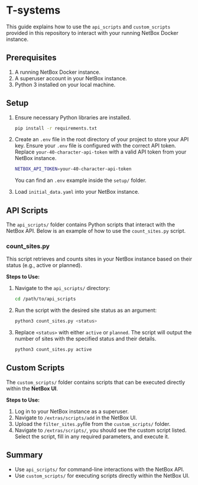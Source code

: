 # T-systems

This guide explains how to use the `api_scripts` and `custom_scripts` provided in this repository to interact with your running NetBox Docker instance.

## Prerequisites

1. A running NetBox Docker instance.
2. A superuser account in your NetBox instance.
3. Python 3 installed on your local machine.

## Setup
1. Ensure necessary Python libraries are installed.

    ```bash
    pip install -r requirements.txt
    ```

2. Create an ```.env``` file in the root directory of your project to  store your API key. Ensure your ```.env``` file is configured with the correct API token. Replace ```your-40-character-api-token``` with a valid API token from your NetBox instance.
    ```bash
    NETBOX_API_TOKEN=your-40-character-api-token
    ```
    You can find an ```.env``` example inside the ```setup/``` folder.

3. Load ```initial_data.yaml``` into your NetBox instance.

## API Scripts

The ```api_scripts/``` folder contains Python scripts that interact with the NetBox API. Below is an example of how to use the ```count_sites.py``` script.

### count_sites.py
This script retrieves and counts sites in your NetBox instance based on their status (e.g., active or planned).

**Steps to Use:**
1. Navigate to the ```api_scripts/``` directory:
    ```bash
    cd /path/to/api_scripts
    ```

2. Run the script with the desired site status as an argument:
    ```bash
    python3 count_sites.py <status>
    ```

3. Replace ```<status>``` with either ```active``` or ```planned```. The script will output the number of sites with the specified status and their details.
    ```bash
    python3 count_sites.py active
    ```

## Custom Scripts
The ```custom_scripts/``` folder contains scripts that can be executed directly within the **NetBox UI**.

**Steps to Use:**
1. Log in to your NetBox instance as a superuser.
2. Navigate to ```/extras/scripts/add``` in the NetBox UI.
3. Upload the ```filter_sites.py```file from the ```custom_scripts/``` folder.
4. Navigate to ```/extras/scripts/```, you should see the custom script listed. Select the script, fill in any required parameters, and execute it.


## Summary
- Use ```api_scripts/``` for command-line interactions with the NetBox API.
- Use ```custom_scripts/``` for executing scripts directly within the NetBox UI.

